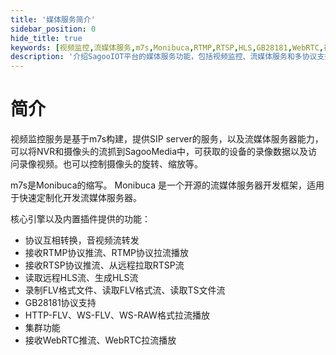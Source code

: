 ```yaml
---
title: '媒体服务简介'
sidebar_position: 0
hide_title: true
keywords: [视频监控,流媒体服务,m7s,Monibuca,RTMP,RTSP,HLS,GB28181,WebRTC,视频流]
description: '介绍SagooIOT平台的媒体服务功能，包括视频监控、流媒体服务和多协议支持等内容。'
---
```

# 简介

视频监控服务是基于m7s构建，提供SIP server的服务，以及流媒体服务器能力，可以将NVR和摄像头的流抓到SagooMedia中，可获取的设备的录像数据以及访问录像视频。也可以控制摄像头的旋转、缩放等。

m7s是Monibuca的缩写。 Monibuca 是一个开源的流媒体服务器开发框架，适用于快速定制化开发流媒体服务器。

核心引擎以及内置插件提供的功能：

* 协议互相转换，音视频流转发
* 接收RTMP协议推流、RTMP协议拉流播放
* 接收RTSP协议推流、从远程拉取RTSP流
* 读取远程HLS流、生成HLS流
* 录制FLV格式文件、读取FLV格式流、读取TS文件流
* GB28181协议支持
* HTTP-FLV、WS-FLV、WS-RAW格式拉流播放
* 集群功能
* 接收WebRTC推流、WebRTC拉流播放

